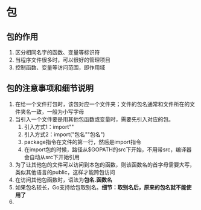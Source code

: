# 包

## 包的作用

1. 区分相同名字的函数、变量等标识符
2. 当程序文件很多时，可以很好的管理项目
3. 控制函数、变量等访问范围，即作用域

## 包的注意事项和细节说明

1. 在给一个文件打包时，该包对应一个文件夹；文件的包名通常和文件所在的文件夹名一致，一般为小写字母
2. 当引入一个文件要是用其他包函数或变量时，需要先引入对应的包。
	1. 引入方式1：import""
	2. 引入方式2：import("包名""包名")
	3. package指令在文件的第一行，然后是import指令
	4. 在import包的时候，路径从$GOPATH的src下开始，不用带src，编译器会自动从src下开始引用
3. 为了让其他包的文件可以访问到本包的函数，则该函数名的首字母需要大写，类似其他语言的public，这样才能跨包访问
4. 在访问其他包函数时，语法为**包名.函数名**
5. 如果包名较长，Go支持给包取别名。**细节：取别名后，原来的包名就不能使用了**
6. 

